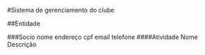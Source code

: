 #Sistema de gerenciamento do clube

##Entidade

###Socío
    nome
    endereço
    cpf
    email
    telefone
####Atividade
    Nome
    Descrição